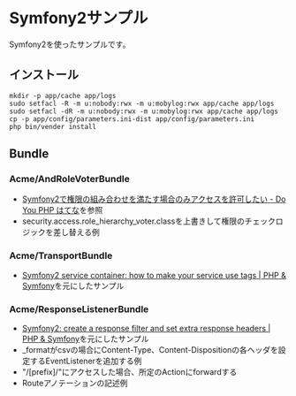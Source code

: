 Symfony2サンプル
================

Symfony2を使ったサンプルです。

インストール
------------

    mkdir -p app/cache app/logs
    sudo setfacl -R -m u:nobody:rwx -m u:mobylog:rwx app/cache app/logs
    sudo setfacl -dR -m u:nobody:rwx -m u:mobylog:rwx app/cache app/logs
    cp -p app/config/parameters.ini-dist app/config/parameters.ini
    php bin/vender install

Bundle
------

### Acme/AndRoleVoterBundle
   - [Symfony2で権限の組み合わせを満たす場合のみアクセスを許可したい - Do You PHP はてな](http://d.hatena.ne.jp/shimooka/20120201/1328093870)を参照
   - security.access.role_hierarchy_voter.classを上書きして権限のチェックロジックを差し替える例

###  Acme/TransportBundle
   - [Symfony2 service container: how to make your service use tags | PHP & Symfony](http://php-and-symfony.matthiasnoback.nl/2011/10/symfony2-service-container-how-to-make-your-service-use-tags/)を元にしたサンプル

###  Acme/ResponseListenerBundle
   - [Symfony2: create a response filter and set extra response headers | PHP & Symfony](http://php-and-symfony.matthiasnoback.nl/2011/10/symfony2-create-a-response-filter-and-set-extra-response-headers/)を元にしたサンプル
   - _formatがcsvの場合にContent-Type、Content-Dispositionの各ヘッダを設定するEventListenerを追加する例
   - "/[prefix]/"にアクセスした場合、所定のActionにforwardする
   - Routeアノテーションの記述例
